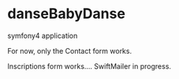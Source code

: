 # danseBabyDanse
symfony4 application


For now, only the Contact form works.

Inscriptions form works.... SwiftMailer in progress.